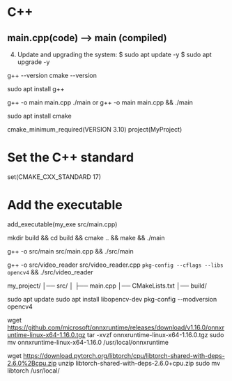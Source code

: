 # C++

## main.cpp(code) --> main (compiled)

4. Update and upgrading the system:
$ sudo apt update -y
$ sudo apt upgrade -y

g++ --version
cmake --version

<!-- Compiler -->
sudo apt install g++

<!-- Run script -->
g++ -o main main.cpp
./main
or
g++ -o main main.cpp && ./main

<!-- CMAKE -->
sudo apt install cmake

<!-- Create a CMakeLists.txt file: -->
cmake_minimum_required(VERSION 3.10)
project(MyProject)

# Set the C++ standard
set(CMAKE_CXX_STANDARD 17)

# Add the executable
add_executable(my_exe src/main.cpp)

<!-- Configure and build: -->
mkdir build && cd build && cmake .. && make && ./main




<!-- Read Camera -->
g++ -o src/main src/main.cpp && ./src/main

g++ -o src/video_reader src/video_reader.cpp `pkg-config --cflags --libs opencv4` && ./src/video_reader


my_project/
│── src/
│   ├── main.cpp
│── CMakeLists.txt
│── build/


sudo apt update
sudo apt install libopencv-dev
pkg-config --modversion opencv4


wget https://github.com/microsoft/onnxruntime/releases/download/v1.16.0/onnxruntime-linux-x64-1.16.0.tgz
tar -xvzf onnxruntime-linux-x64-1.16.0.tgz
sudo mv onnxruntime-linux-x64-1.16.0 /usr/local/onnxruntime

<!-- wget https://download.pytorch.org/libtorch/cpu/libtorch-shared-with-deps-2.1.0+cpu.zip -->
wget https://download.pytorch.org/libtorch/cpu/libtorch-shared-with-deps-2.6.0%2Bcpu.zip
unzip libtorch-shared-with-deps-2.6.0+cpu.zip
sudo mv libtorch /usr/local/